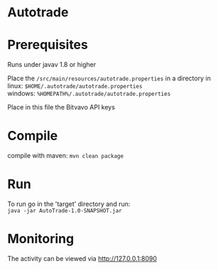 # Autotrade

# Prerequisites
Runs under javav 1.8 or higher

Place the `/src/main/resources/autotrade.properties` in a directory in  
linux:   `$HOME/.autotrade/autotrade.properties`  
windows: `%HOMEPATH%/.autotrade/autotrade.properties`  

Place in this file the Bitvavo API keys

# Compile
compile with maven:
`mvn clean package`

# Run
To run
go in the 'target' directory and run:  
`java -jar AutoTrade-1.0-SNAPSHOT.jar`

# Monitoring
The activity can be viewed via http://127.0.0.1:8090

